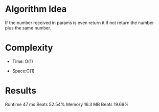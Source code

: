 # Algorithm Idea

If the number received in params is even return it if not return the number plus the same number.

# Complexity

- Time: O(1)

- Space:O(1)

# Results

Runtime
47 ms
Beats
52.54%
Memory
16.3 MB
Beats
19.69%